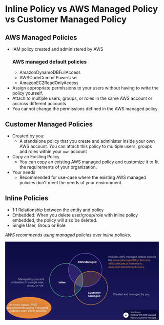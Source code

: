# Inline Policy vs AWS Managed Policy vs Customer Managed Policy

## AWS Managed Policies
- IAM policy created and administered by AWS
    ### AWS managed default policies
    - AmazonDynamoDBFullAccess 
    - AWSCodeCommitPowerUser
    - AmazonEC2ReadOnlyAccess
- Assign appropriate permissions to your users without having to write the policy yourself.
- Attach to multiple users, groups, or roles in the same AWS account or accross different accounts
- You cannot change the permissions defined in the AWS managed policy.

## Customer Managed Policies
- Created by you: 
    - A standalone policy that you create and administer inside your own AWS account. You can attach this policy to multiple users, groups and roles within your `own` account
- Copy an Existing Policy
    - You can copy an existing AWS managed policy and customize it to fit the requirements of your organization.
- Your needs
    - Recommended for use-case where the existing AWS managed policies don't meet the needs of your environment.

## Inline Policies
- 1:1 Relationship between the entity and policy
- Embedded: When you delete user/group/role with inline policy embedded, the policy will also be deleted.
- Single User, Group or Role

*AWS recommends using managed policies over inline policies.*

![IAM Policies](IAM-policies.png)


